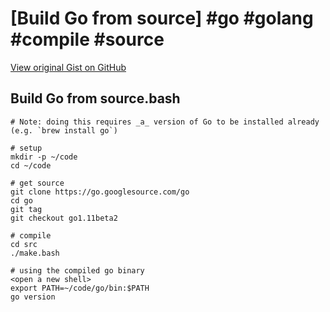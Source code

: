 # [Build Go from source] #go #golang #compile #source

[View original Gist on GitHub](https://gist.github.com/Integralist/af300f602fa4da8cc14863f36a24bd1e)

## Build Go from source.bash

```shell
# Note: doing this requires _a_ version of Go to be installed already (e.g. `brew install go`)

# setup
mkdir -p ~/code
cd ~/code

# get source
git clone https://go.googlesource.com/go
cd go
git tag
git checkout go1.11beta2

# compile
cd src
./make.bash

# using the compiled go binary
<open a new shell>
export PATH=~/code/go/bin:$PATH
go version
```

